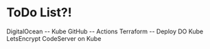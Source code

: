 # ToDo List?!

DigitalOcean -- Kube
GitHub -- Actions
Terraform -- Deploy DO Kube
LetsEncrypt
CodeServer on Kube
